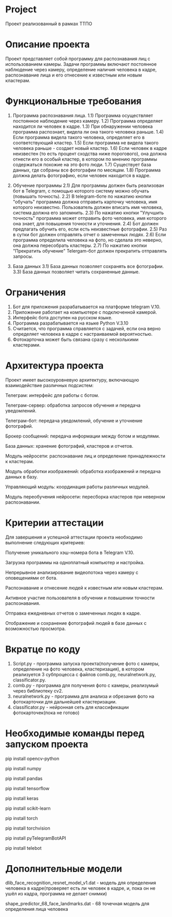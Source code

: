 # Project
Проект реализованный в рамках ТТПО

# Описание проекта
Проект представляет собой программу для распознавания лиц с использованием камеры. Задачи программы включают постоянное наблюдение через камеру, определение наличия человека в кадре, распознавание лица и его отнесение к известным или новым кластерам.

# Функциональные требования
1. Программа распознавания лица.
1.1) Программа осуществляет постоянное наблюдение через камеру.
1.2) Программа определяет находится ли человек в кадре.
1.3) При обнаружении человека программа распознает, видела ли она такого человека раньше. 
1.4) Если программа видела такого человека, определяет его в соответствующий кластер. 
1.5) Если программа не видела такого человека раньше - создает новый кластер.
1.6) Если человек в кадре неизвестен (то есть процент сходства ниже порогового), она должна отнести его в особый кластер, в котором по мнению программы содержаться похожие на это фото люди.
1.7) Существует база данных, где собраны все фотографии по месяцам.
1.8) Программа должна делать фотографию, если человек находится в кадре.

2. Обучение программы
2.1) Для программы должен быть реализован бот в Telegram, с помощью которого систему можно обучать (повышать точность).
2.2) В telegram-боте по нажатию кнопки "обучать" программа должна отправить карточку человека, имя которого неизвестно. Пользователь должен вписать имя человека, система должна его запомнить. 
2.3) По нажатию кнопки "Улучшить точность" программа может отправить фото человека, имя которого она знает, для повышения точности и уточнения.
2.4) Бот должен предлагать обучить его, если есть неизвестные фотографии.
2.5) Раз в сутки бот должен отправлять отчет о замеченных людях.
2.6) Если программа определила человека на фото, но сделала это неверно, она должна пересобрать кластеры.
2.7) По нажатию кнопки "Прекратить обучение" Telergam-бот должен прекратить отправлять запросы.

3. База данных
3.1) База данных позволяет сохранять все фотографии.
3.3) База данных позволяет читать сохраненные данные.

# Ограничения
1. Бот для приложения разрабатывается на платформе telegram V.10.
2. Приложение работает на компьютере с подключенной камерой.
3. Интерфейс бота доступен на русском языке.
4. Программа разрабатывается на языке Python V.3.10
5. Считается, что программа справляется с задачей, если она верно определяет человека в кадре с настраиваемой вероятностью.
6. Фотокарточка может быть связана сразу с несколькими кластерами.


# Архитектура проекта
Проект имеет высокоуровневую архитектуру, включающую взаимодействие различных подсистем:

Телеграм: интерфейс для работы с ботом.

Телеграм-сервер: обработка запросов обучения и передача уведомлений.

Телеграм-бот: передача уведомлений, обучение и уточнение фотографий.

Брокер сообщений: передача информации между ботом и модулями.

База данных: хранение фотографий, кластеров и отчетов.

Модуль нейросети: распознавание лиц и определение принадлежности к кластерам.

Модуль обработки изображений: обработка изображений и передача данных в базу.

Управляющий модуль: координация работы различных модулей.

Модуль переобучения нейросети: пересборка кластеров при неверном распознавании.

# Критерии аттестации
Для завершения и успешной аттестации проекта необходимо выполнение следующих критериев:

Получение уникального хэш-номера бота в Telegram V.10.

Загрузка программы на одноплатный компьютер и настройка.

Непрерывное анализирование видеопотока через камеру с оповещениями от бота.

Распознавание и отнесение людей к известным или новым кластерам.

Активное участие пользователя в обучении и повышении точности распознавания.

Отправка ежедневных отчетов о замеченных людях в кадре.

Отображение и сохранение фотографий людей в базе данных с возможностью просмотра.

# Вкратце по коду

1) Script.py - программа запуска проекта(получение фото с камеры, определение на фото человека, кластеризация), в котором реализуется 3 субпроцесса с файлов comb.py, neuralnetwork.py, сlassificator.py.
2) comb.py - программа для получения фото с камеры, реализумый через библиотеку cv2.
3) neuralnetwork.py - программа для анализа и обрезания фото на фотокарточки для дальнейшеё кластеризации.
4) сlassificator.py - нейронная сеть для классификации фотокарточек(пока не готово)

# Необходимые команды перед запуском проекта

pip install opencv-python

pip install numpy

pip install pandas

pip install tensorflow

pip install keras

pip install scikit-learn

pip install torch

pip install torchvision

pip install pyTelegramBotAPI

pip install telebot

# Дополнительные модели
dlib_face_recognition_resnet_model_v1.dat - модель для определения человека в кадре(проверяет есть ли человек в кадре, и, пока он не ушёл из кадра, программа не делает снимки)

shape_predictor_68_face_landmarks.dat - 68 точечная модель для определения лица человека
